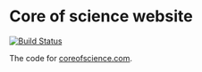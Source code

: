 # Core of science website

[![Build Status](https://travis-ci.org/coreofscience/coreofscience.org.svg?branch=master)](https://travis-ci.org/coreofscience/coreofscience.org)

The code for [coreofscience.com](https://coreofscience-staging.firebaseapp.com).
